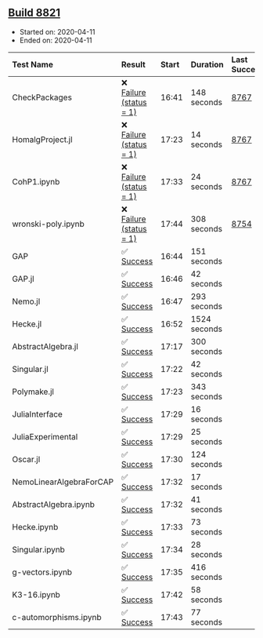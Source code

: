 ## [Build 8821](https://oscarci.mathematik.uni-kl.de/job/oscar/8821/)

* Started on: 2020-04-11
* Ended on: 2020-04-11

| Test Name    | Result | Start | Duration | Last Success | First Failure |
|:-------------|:-------|:------|:---------|:-------------|:--------------|
| CheckPackages | ❌ [Failure (status = 1)](https://oscarci.mathematik.uni-kl.de/job/oscar/8821/artifact/logs/build-8821/CheckPackages.log) | 16:41 | 148 seconds | [8767](https://oscarci.mathematik.uni-kl.de/job/oscar/8767/) | [8768](https://oscarci.mathematik.uni-kl.de/job/oscar/8768/) |
| HomalgProject.jl | ❌ [Failure (status = 1)](https://oscarci.mathematik.uni-kl.de/job/oscar/8821/artifact/logs/build-8821/HomalgProject.jl.log) | 17:23 | 14 seconds | [8767](https://oscarci.mathematik.uni-kl.de/job/oscar/8767/) | [8768](https://oscarci.mathematik.uni-kl.de/job/oscar/8768/) |
| CohP1.ipynb | ❌ [Failure (status = 1)](https://oscarci.mathematik.uni-kl.de/job/oscar/8821/artifact/logs/build-8821/CohP1.ipynb.log) | 17:33 | 24 seconds | [8767](https://oscarci.mathematik.uni-kl.de/job/oscar/8767/) | [8768](https://oscarci.mathematik.uni-kl.de/job/oscar/8768/) |
| wronski-poly.ipynb | ❌ [Failure (status = 1)](https://oscarci.mathematik.uni-kl.de/job/oscar/8821/artifact/logs/build-8821/wronski-poly.ipynb.log) | 17:44 | 308 seconds | [8754](https://oscarci.mathematik.uni-kl.de/job/oscar/8754/) | [8755](https://oscarci.mathematik.uni-kl.de/job/oscar/8755/) |
| GAP | ✅ [Success](https://oscarci.mathematik.uni-kl.de/job/oscar/8821/artifact/logs/build-8821/GAP.log) | 16:44 | 151 seconds |  |  |
| GAP.jl | ✅ [Success](https://oscarci.mathematik.uni-kl.de/job/oscar/8821/artifact/logs/build-8821/GAP.jl.log) | 16:46 | 42 seconds |  |  |
| Nemo.jl | ✅ [Success](https://oscarci.mathematik.uni-kl.de/job/oscar/8821/artifact/logs/build-8821/Nemo.jl.log) | 16:47 | 293 seconds |  |  |
| Hecke.jl | ✅ [Success](https://oscarci.mathematik.uni-kl.de/job/oscar/8821/artifact/logs/build-8821/Hecke.jl.log) | 16:52 | 1524 seconds |  |  |
| AbstractAlgebra.jl | ✅ [Success](https://oscarci.mathematik.uni-kl.de/job/oscar/8821/artifact/logs/build-8821/AbstractAlgebra.jl.log) | 17:17 | 300 seconds |  |  |
| Singular.jl | ✅ [Success](https://oscarci.mathematik.uni-kl.de/job/oscar/8821/artifact/logs/build-8821/Singular.jl.log) | 17:22 | 42 seconds |  |  |
| Polymake.jl | ✅ [Success](https://oscarci.mathematik.uni-kl.de/job/oscar/8821/artifact/logs/build-8821/Polymake.jl.log) | 17:23 | 343 seconds |  |  |
| JuliaInterface | ✅ [Success](https://oscarci.mathematik.uni-kl.de/job/oscar/8821/artifact/logs/build-8821/JuliaInterface.log) | 17:29 | 16 seconds |  |  |
| JuliaExperimental | ✅ [Success](https://oscarci.mathematik.uni-kl.de/job/oscar/8821/artifact/logs/build-8821/JuliaExperimental.log) | 17:29 | 25 seconds |  |  |
| Oscar.jl | ✅ [Success](https://oscarci.mathematik.uni-kl.de/job/oscar/8821/artifact/logs/build-8821/Oscar.jl.log) | 17:30 | 124 seconds |  |  |
| NemoLinearAlgebraForCAP | ✅ [Success](https://oscarci.mathematik.uni-kl.de/job/oscar/8821/artifact/logs/build-8821/NemoLinearAlgebraForCAP.log) | 17:32 | 17 seconds |  |  |
| AbstractAlgebra.ipynb | ✅ [Success](https://oscarci.mathematik.uni-kl.de/job/oscar/8821/artifact/logs/build-8821/AbstractAlgebra.ipynb.log) | 17:32 | 41 seconds |  |  |
| Hecke.ipynb | ✅ [Success](https://oscarci.mathematik.uni-kl.de/job/oscar/8821/artifact/logs/build-8821/Hecke.ipynb.log) | 17:33 | 73 seconds |  |  |
| Singular.ipynb | ✅ [Success](https://oscarci.mathematik.uni-kl.de/job/oscar/8821/artifact/logs/build-8821/Singular.ipynb.log) | 17:34 | 28 seconds |  |  |
| g-vectors.ipynb | ✅ [Success](https://oscarci.mathematik.uni-kl.de/job/oscar/8821/artifact/logs/build-8821/g-vectors.ipynb.log) | 17:35 | 416 seconds |  |  |
| K3-16.ipynb | ✅ [Success](https://oscarci.mathematik.uni-kl.de/job/oscar/8821/artifact/logs/build-8821/K3-16.ipynb.log) | 17:42 | 58 seconds |  |  |
| c-automorphisms.ipynb | ✅ [Success](https://oscarci.mathematik.uni-kl.de/job/oscar/8821/artifact/logs/build-8821/c-automorphisms.ipynb.log) | 17:43 | 77 seconds |  |  |
